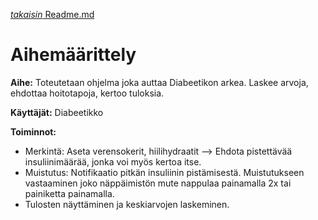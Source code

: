 [*takaisin* Readme.md](readme.md)

# Aihemäärittely
**Aihe:** Toteutetaan ohjelma joka auttaa Diabeetikon arkea. Laskee arvoja, ehdottaa hoitotapoja, kertoo tuloksia.

**Käyttäjät:** Diabeetikko

**Toiminnot:**  
 - Merkintä: Aseta verensokerit, hiilihydraatit --> Ehdota pistettävää insuliinimäärää, jonka voi myös kertoa itse.
 - Muistutus: Notifikaatio pitkän insuliinin pistämisestä. Muistutukseen vastaaminen joko näppäimistön mute nappulaa painamalla 2x tai painiketta painamalla.
 - Tulosten näyttäminen ja keskiarvojen laskeminen.